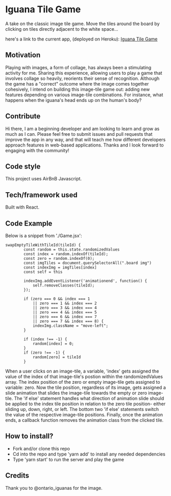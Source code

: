 # Iguana Tile Game
A take on the classic image tile game. Move the tiles around the board by clicking on tiles directly adjacent to the white space...

here's a link to the current app, (deployed on Heroku): [Iguana Tile Game](https://desolate-beyond-10749.herokuapp.com/)

## Motivation
Playing with images, a form of collage, has always been a stimulating activity for me. Sharing this experience, allowing users to play a game that involves collage so heavily, reorients their sense of recognition. Although the game has a "correct" outcome where the image comes together cohesively, I intend on building this image-tile game out: adding new features depending on various image-tile combinations. For instance, what happens when the iguana's head ends up on the human's body? 

## Contribute
Hi there, I am a beginning developer and am looking to learn and grow as much as I can. Please feel free to submit issues and pull requests that improve the app in any way, and that will teach me how different developers approach features in web-based applications. Thanks and I look forward to engaging with the community!

## Code style
This project uses AirBnB Javascript.

## Tech/framework used
Built with React.

## Code Example
Below is a snippet from './Game.jsx':

```
swapEmptyTileWithTileId(tileId) {
        const random = this.state.randomizedValues
        const index = random.indexOf(tileId);
        const zero = random.indexOf(0);
        const imgTiles = document.querySelectorAll(".board img")
        const indexImg = imgTiles[index]
        const self = this

        indexImg.addEventListener('animationend', function() {
            self.removeClasses(tileId);
        });
        
        if (zero === 0 && index === 1 
            || zero === 1 && index === 2
            || zero === 3 && index === 4
            || zero === 4 && index === 5
            || zero === 6 && index === 7
            || zero === 7 && index === 8) {
            indexImg.className = "move-left";
        }
        
        if (index !== -1) {
            random[index] = 0;
        }
        if (zero !== -1) {
            random[zero] = tileId
        }
```

When a user clicks on an image-tile, a variable, 'index' gets assigned the value of the index of that image-tile's postion within the randomizedValues array. The index position of the zero or empty image-tile gets assigned to variable: zero. Now the tile position, regardless of its image, gets assigned a slide animation that slides the image-tile towards the empty or zero image-tile. The 'if else' statement handles what direction of animation slide should be applied to the index tile position in relation to the zero tile position- either sliding up, down, right, or left. The bottom two 'if else' statements switch the value of the respective image-tile positions. Finally, once the animation ends, a callback function removes the animation class from the clicked tile.

## How to install?
* Fork and/or clone this repo
* Cd into the repo and type 'yarn add' to install any needed dependencies
* Type 'yarn start' to run the server and play the game

## Credits
Thank you to @ontario_iguanas for the image.
